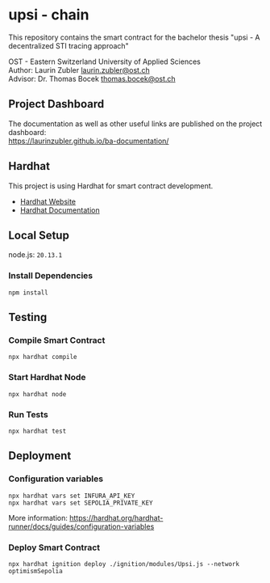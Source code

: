 # upsi - chain

This repository contains the smart contract for the bachelor thesis "upsi - A decentralized STI tracing approach"

OST - Eastern Switzerland University of Applied Sciences  
Author: Laurin Zubler [laurin.zubler@ost.ch](mailto:laurin.zubler@ost.ch)  
Advisor: Dr. Thomas Bocek [thomas.bocek@ost.ch](mailto:thomas.bocek@ost.ch)

## Project Dashboard
The documentation as well as other useful links are published on the project dashboard:  
https://laurinzubler.github.io/ba-documentation/

## Hardhat
This project is using Hardhat for smart contract development.
- [Hardhat Website](https://hardhat.org/)
- [Hardhat Documentation](https://hardhat.org/docs)

## Local Setup
node.js: `20.13.1` 

### Install Dependencies
```console
npm install
```

## Testing
### Compile Smart Contract
```console
npx hardhat compile
```

### Start Hardhat Node
```console
npx hardhat node
```

### Run Tests
```console
npx hardhat test
```

## Deployment
### Configuration variables
```console
npx hardhat vars set INFURA_API_KEY
npx hardhat vars set SEPOLIA_PRIVATE_KEY
```
More information: https://hardhat.org/hardhat-runner/docs/guides/configuration-variables

### Deploy Smart Contract 
```console
npx hardhat ignition deploy ./ignition/modules/Upsi.js --network optimismSepolia
```